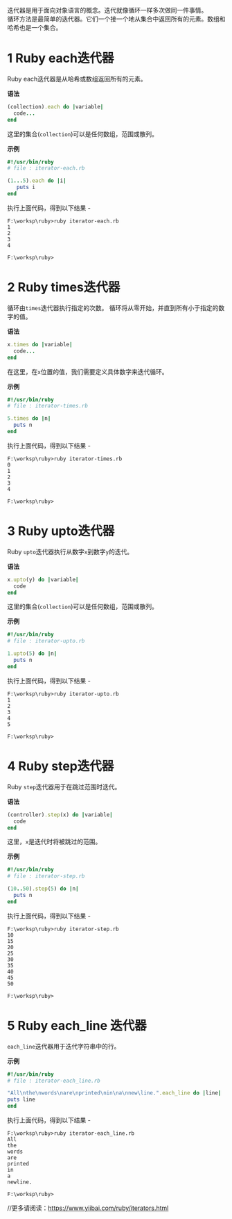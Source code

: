

迭代器是用于面向对象语言的概念。迭代就像循环一样多次做同一件事情。  
循环方法是最简单的迭代器。它们一个接一个地从集合中返回所有的元素。数组和哈希也是一个集合。

# 1 Ruby each迭代器

Ruby each迭代器是从哈希或数组返回所有的元素。

**语法**

```ruby
(collection).each do |variable|  
  code...  
end
```

这里的集合(`collection`)可以是任何数组，范围或散列。

**示例**

```ruby
#!/usr/bin/ruby   
# file : iterator-each.rb

(1...5).each do |i|   
   puts i   
end
```

执行上面代码，得到以下结果 -

```shell
F:\worksp\ruby>ruby iterator-each.rb
1
2
3
4

F:\worksp\ruby>
```

# 2 Ruby times迭代器

循环由`times`迭代器执行指定的次数。 循环将从零开始，并直到所有小于指定的数字的值。

**语法**

```ruby
x.times do |variable|  
  code...  
end
```

在这里，在`x`位置的值，我们需要定义具体数字来迭代循环。

**示例**

```ruby
#!/usr/bin/ruby   
# file : iterator-times.rb

5.times do |n|   
  puts n   
end
```

执行上面代码，得到以下结果 -

```shell
F:\worksp\ruby>ruby iterator-times.rb
0
1
2
3
4

F:\worksp\ruby>
```

# 3 Ruby upto迭代器

Ruby `upto`迭代器执行从数字`x`到数字`y`的迭代。

**语法**

```ruby
x.upto(y) do |variable|  
  code  
end
```

这里的集合(`collection`)可以是任何数组，范围或散列。

**示例**

```ruby
#!/usr/bin/ruby   
# file : iterator-upto.rb

1.upto(5) do |n|   
  puts n   
end
```

执行上面代码，得到以下结果 -

```shell
F:\worksp\ruby>ruby iterator-upto.rb
1
2
3
4
5

F:\worksp\ruby>
```

# 4 Ruby step迭代器

Ruby `step`迭代器用于在跳过范围时迭代。

**语法**

```ruby
(controller).step(x) do |variable|  
  code  
end
```

这里，`x`是迭代时将被跳过的范围。

**示例**

```ruby
#!/usr/bin/ruby   
# file : iterator-step.rb

(10..50).step(5) do |n|   
  puts n   
end
```

执行上面代码，得到以下结果 -

```shell
F:\worksp\ruby>ruby iterator-step.rb
10
15
20
25
30
35
40
45
50

F:\worksp\ruby>
```

# 5 Ruby each_line 迭代器

`each_line`迭代器用于迭代字符串中的行。

**示例**

```ruby
#!/usr/bin/ruby   
# file : iterator-each_line.rb

"All\nthe\nwords\nare\nprinted\nin\na\nnew\line.".each_line do |line|   
puts line   
end
```

执行上面代码，得到以下结果 -

```shell
F:\worksp\ruby>ruby iterator-each_line.rb
All
the
words
are
printed
in
a
newline.

F:\worksp\ruby>
```

//更多请阅读：https://www.yiibai.com/ruby/iterators.html

